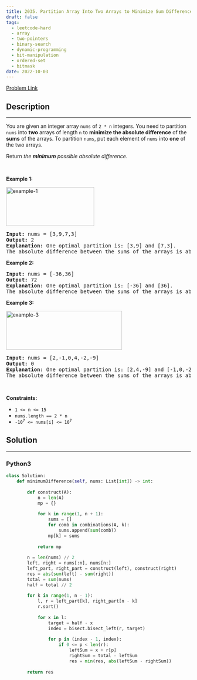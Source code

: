 ```yaml
---
title: 2035. Partition Array Into Two Arrays to Minimize Sum Difference
draft: false
tags: 
  - leetcode-hard
  - array
  - two-pointers
  - binary-search
  - dynamic-programming
  - bit-manipulation
  - ordered-set
  - bitmask
date: 2022-10-03
---
```


[Problem Link](https://leetcode.com/problems/partition-array-into-two-arrays-to-minimize-sum-difference/)

## Description

---
<p>You are given an integer array <code>nums</code> of <code>2 * n</code> integers. You need to partition <code>nums</code> into <strong>two</strong> arrays of length <code>n</code> to <strong>minimize the absolute difference</strong> of the <strong>sums</strong> of the arrays. To partition <code>nums</code>, put each element of <code>nums</code> into <strong>one</strong> of the two arrays.</p>

<p>Return <em>the <strong>minimum</strong> possible absolute difference</em>.</p>

<p>&nbsp;</p>
<p><strong class="example">Example 1:</strong></p>
<img alt="example-1" src="https://assets.leetcode.com/uploads/2021/10/02/ex1.png" style="width: 240px; height: 106px;" />
<pre>
<strong>Input:</strong> nums = [3,9,7,3]
<strong>Output:</strong> 2
<strong>Explanation:</strong> One optimal partition is: [3,9] and [7,3].
The absolute difference between the sums of the arrays is abs((3 + 9) - (7 + 3)) = 2.
</pre>

<p><strong class="example">Example 2:</strong></p>

<pre>
<strong>Input:</strong> nums = [-36,36]
<strong>Output:</strong> 72
<strong>Explanation:</strong> One optimal partition is: [-36] and [36].
The absolute difference between the sums of the arrays is abs((-36) - (36)) = 72.
</pre>

<p><strong class="example">Example 3:</strong></p>
<img alt="example-3" src="https://assets.leetcode.com/uploads/2021/10/02/ex3.png" style="width: 316px; height: 106px;" />
<pre>
<strong>Input:</strong> nums = [2,-1,0,4,-2,-9]
<strong>Output:</strong> 0
<strong>Explanation:</strong> One optimal partition is: [2,4,-9] and [-1,0,-2].
The absolute difference between the sums of the arrays is abs((2 + 4 + -9) - (-1 + 0 + -2)) = 0.
</pre>

<p>&nbsp;</p>
<p><strong>Constraints:</strong></p>

<ul>
	<li><code>1 &lt;= n &lt;= 15</code></li>
	<li><code>nums.length == 2 * n</code></li>
	<li><code>-10<sup>7</sup> &lt;= nums[i] &lt;= 10<sup>7</sup></code></li>
</ul>


## Solution

---
### Python3
``` py title='partition-array-into-two-arrays-to-minimize-sum-difference'
class Solution:
    def minimumDifference(self, nums: List[int]) -> int:
        
        def construct(A):
            n = len(A)
            mp = {}
            
            for k in range(1, n + 1):
                sums = []
                for comb in combinations(A, k):
                    sums.append(sum(comb))
                mp[k] = sums
            
            return mp
        
        n = len(nums) // 2
        left, right = nums[:n], nums[n:]
        left_part, right_part = construct(left), construct(right)
        res = abs(sum(left) - sum(right))
        total = sum(nums)
        half = total // 2
        
        for k in range(1, n - 1):
            l, r = left_part[k], right_part[n - k]
            r.sort()
            
            for x in l:
                target = half - x
                index = bisect.bisect_left(r, target)
                
                for p in (index - 1, index):
                    if 0 <= p < len(r):
                        leftSum = x + r[p]
                        rightSum = total - leftSum
                        res = min(res, abs(leftSum - rightSum))
            
        return res
```

